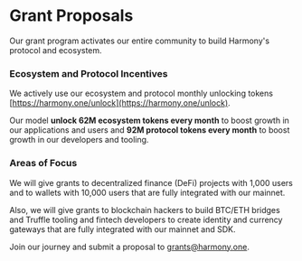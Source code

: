 # Grant Proposals

Our grant program activates our entire community to build Harmony's protocol and ecosystem. 

### Ecosystem and Protocol Incentives

We actively use our ecosystem and protocol monthly unlocking tokens  [https://harmony.one/unlock](https://harmony.one/unlock).

Our model **unlock 62M ecosystem tokens every month** to boost growth in our applications and users and **92M protocol tokens every month** to boost growth in our developers and tooling.

### Areas of Focus

We will give grants to decentralized finance \(DeFi\) projects with 1,000 users and to  wallets with 10,000 users that are fully integrated with our mainnet.

Also, we will give grants to blockchain hackers to build BTC/ETH bridges and Truffle tooling and fintech developers to create identity and currency gateways that are fully integrated with our mainnet and SDK.

Join our journey and submit a proposal to grants@harmony.one.

